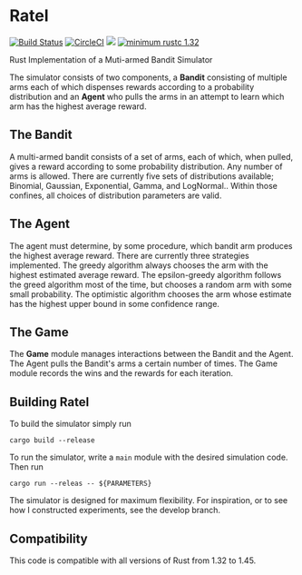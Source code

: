 # Ratel
[![Build Status](https://travis-ci.org/DanielMorton/ratel.svg?branch=master)](https://travis-ci.org/DanielMorton/ratel)
[![CircleCI](https://circleci.com/gh/DanielMorton/ratel.svg?style=svg)](https://circleci.com/gh/DanielMorton/ratel)
[![](http://meritbadge.herokuapp.com/ratel_bandit)](https://crates.io/crates/ratel_bandit)
[![minimum rustc 1.32](https://img.shields.io/badge/rustc-1.32+-blue.svg)](https://rust-lang.github.io/rfcs/2495-min-rust-version.html)

Rust Implementation of a Muti-armed Bandit Simulator

The simulator consists of two components, a **Bandit** consisting of multiple arms
each of which dispenses rewards according to a probability distribution and an
**Agent** who pulls the arms in an attempt to learn which arm has the highest
average reward.

## The Bandit

A multi-armed bandit consists of a set of arms, each of which, when pulled, gives
a reward according to some probability distribution. Any number of arms is allowed.
There are currently five sets of distributions available; Binomial, Gaussian,
Exponential, Gamma, and LogNormal.. Within those
confines, all choices of distribution parameters are valid.

## The Agent

The agent must determine, by some procedure, which bandit arm produces the highest
average reward. There are currently three strategies implemented. The greedy
algorithm always chooses the arm with the highest estimated average reward. The
epsilon-greedy algorithm follows the greed algorithm most of the time, but
chooses a random arm with some small probability. The optimistic algorithm
chooses the arm whose estimate has the highest upper bound in some confidence
range.

## The Game

The **Game** module manages interactions between the Bandit and the Agent. The
Agent pulls the Bandit's arms a certain number of times. The Game module records
the wins and the rewards for each iteration.

## Building Ratel

To build the simulator simply run

```cargo build --release```

To run the simulator, write a ```main``` module with the desired simulation code.
Then run

```cargo run --releas -- ${PARAMETERS}```

The simulator is designed for maximum flexibility. For inspiration, or to see
how I constructed experiments, see the develop branch.

## Compatibility

This code is compatible with all versions of Rust from 1.32 to 1.45.